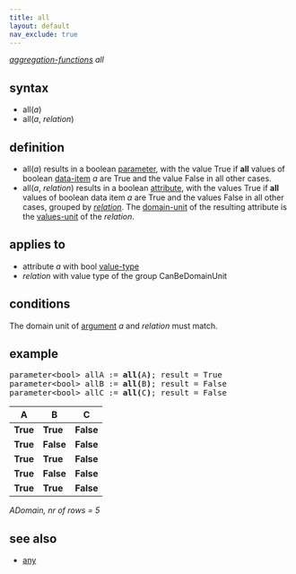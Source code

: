 ```yaml
---
title: all
layout: default
nav_exclude: true
---
```

*[aggregation-functions](aggregation-functions) all*

## syntax

- all(*a*)
- all(*a*, *relation*)

## definition

- all(*a*) results in a boolean [parameter](parameter), with the value True if **all** values of boolean [data-item](data-item) *a* are True and the value False in all other cases.
- all(*a*, *relation*) results in a boolean [attribute](attribute), with the values True if **all** values of boolean data item *a* are True and the values False in all other cases, grouped by *[relation](relation)*. The [domain-unit](domain-unit) of the resulting attribute is the [values-unit](values-unit) of the *relation*.

## applies to

- attribute *a* with bool [value-type](value-type)
- *relation* with value type of the group CanBeDomainUnit

## conditions

The domain unit of [argument](argument) *a* and *relation* must match.

## example

<pre>
parameter&lt;bool&gt; allA := <B>all(</B>A<B>)</B>; result = True
parameter&lt;bool&gt; allB := <B>all(</B>B<B>)</B>; result = False
parameter&lt;bool&gt; allC := <B>all(</B>C<B>)</B>; result = False
</pre>

| **A**    | **B**     | **C**     |
|----------|-----------|-----------|
| **True** | **True**  | **False** |
| **True** | **False** | **False** |
| **True** | **True**  | **False** |
| **True** | **False** | **False** |
| **True** | **True**  | **False** |

*ADomain, nr of rows = 5*

## see also

- [any](any)
